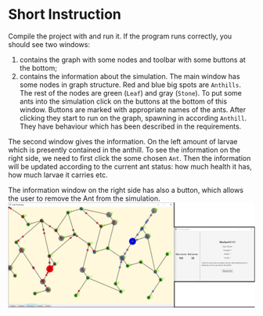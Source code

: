# Short Instruction
Compile the project with and run it. If the program runs correctly, you should see two windows:
1. contains the graph with some nodes and toolbar with some buttons at the bottom;
2. contains the information about the simulation.
The main window has some nodes in graph structure. Red and blue big spots are `Anthills`. The rest of the nodes are green (`Leaf`) and gray (`Stone`). To put some ants into the simulation click on the buttons at the bottom of this window. Buttons are marked with appropriate names of the ants. After clicking they start to run on the graph, spawning in according `Anthill`. They have behaviour which has been described in the requirements. 

The second window gives the information. On the left amount of larvae which is presently contained in the anthill. To see the information on the right side, we need to first click the some chosen `Ant`. Then the information will be updated according to the current ant status: how much health it has, how much larvae it carries etc. 

The information window on the right side has also a button, which allows the user to remove the Ant from the simulation.
![plot](img/application.png)